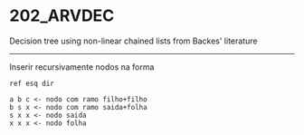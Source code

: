 # 202_ARVDEC

Decision tree using non-linear chained lists from Backes' literature

---

Inserir recursivamente nodos na forma

    ref esq dir
    
    a b c <- nodo com ramo filho+filho
    b s x <- nodo com ramo saida+folha
    s x x <- nodo saida
    x x x <- nodo folha
